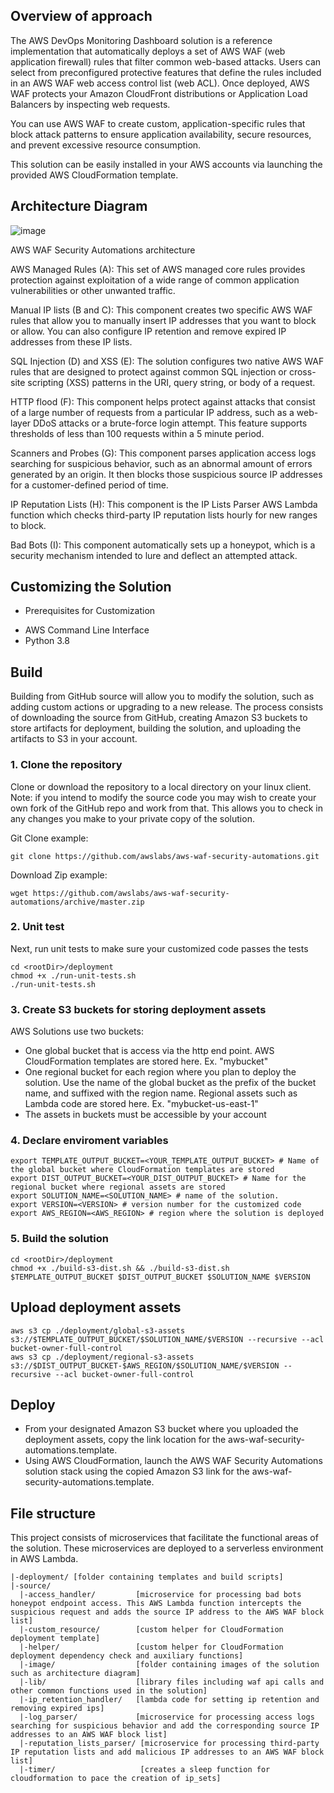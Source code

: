 ## Overview of approach

The AWS DevOps Monitoring Dashboard solution is a reference implementation that automatically deploys a set of AWS WAF (web application firewall) rules that filter common web-based attacks. Users can select from preconfigured protective features that define the rules included in an AWS WAF web access control list (web ACL). Once deployed, AWS WAF protects your Amazon CloudFront distributions or Application Load Balancers by inspecting web requests.

You can use AWS WAF to create custom, application-specific rules that block attack patterns to ensure application availability, secure resources, and prevent excessive resource consumption.

This solution can be easily installed in your AWS accounts via launching the provided AWS CloudFormation template.

## Architecture Diagram

![image](https://user-images.githubusercontent.com/97947139/150026674-b5a89572-85ce-4c6d-97ee-64f154cc8379.png)

AWS WAF Security Automations architecture

AWS Managed Rules (A): This set of AWS managed core rules provides protection against exploitation of a wide range of common application vulnerabilities or other unwanted traffic.

Manual IP lists (B and C): This component creates two specific AWS WAF rules that allow you to manually insert IP addresses that you want to block or allow. You can also configure IP retention and remove expired IP addresses from these IP lists.

SQL Injection (D) and XSS (E): The solution configures two native AWS WAF rules that are designed to protect against common SQL injection or cross-site scripting (XSS) patterns in the URI, query string, or body of a request.

HTTP flood (F): This component helps protect against attacks that consist of a large number of requests from a particular IP address, such as a web-layer DDoS attacks or a brute-force login attempt. This feature supports thresholds of less than 100 requests within a 5 minute period.

Scanners and Probes (G): This component parses application access logs searching for suspicious behavior, such as an abnormal amount of errors generated by an origin. It then blocks those suspicious source IP addresses for a customer-defined period of time.

IP Reputation Lists (H): This component is the IP Lists Parser AWS Lambda function which checks third-party IP reputation lists hourly for new ranges to block.

Bad Bots (I): This component automatically sets up a honeypot, which is a security mechanism intended to lure and deflect an attempted attack.

## Customizing the Solution

* Prerequisites for Customization
- AWS Command Line Interface
- Python 3.8

## Build
Building from GitHub source will allow you to modify the solution, such as adding custom actions or upgrading to a new release. The process consists of downloading the source from GitHub, creating Amazon S3 buckets to store artifacts for deployment, building the solution, and uploading the artifacts to S3 in your account.

### 1. Clone the repository
Clone or download the repository to a local directory on your linux client. Note: if you intend to modify the source code you may wish to create your own fork of the GitHub repo and work from that. This allows you to check in any changes you make to your private copy of the solution.

Git Clone example:
```
git clone https://github.com/awslabs/aws-waf-security-automations.git
```

Download Zip example:
```
wget https://github.com/awslabs/aws-waf-security-automations/archive/master.zip
```

### 2. Unit test
Next, run unit tests to make sure your customized code passes the tests
```
cd <rootDir>/deployment
chmod +x ./run-unit-tests.sh
./run-unit-tests.sh
```

### 3. Create S3 buckets for storing deployment assets
AWS Solutions use two buckets:
- One global bucket that is access via the http end point. AWS CloudFormation templates are stored here. Ex. "mybucket"
- One regional bucket for each region where you plan to deploy the solution. Use the name of the global bucket as the prefix of the bucket name, and suffixed with the region name. Regional assets such as Lambda code are stored here. Ex. "mybucket-us-east-1"
- The assets in buckets must be accessible by your account

  
### 4. Declare enviroment variables
```
export TEMPLATE_OUTPUT_BUCKET=<YOUR_TEMPLATE_OUTPUT_BUCKET> # Name of the global bucket where CloudFormation templates are stored
export DIST_OUTPUT_BUCKET=<YOUR_DIST_OUTPUT_BUCKET> # Name for the regional bucket where regional assets are stored
export SOLUTION_NAME=<SOLUTION_NAME> # name of the solution.
export VERSION=<VERSION> # version number for the customized code
export AWS_REGION=<AWS_REGION> # region where the solution is deployed
```
  
### 5. Build the solution
```
cd <rootDir>/deployment
chmod +x ./build-s3-dist.sh && ./build-s3-dist.sh $TEMPLATE_OUTPUT_BUCKET $DIST_OUTPUT_BUCKET $SOLUTION_NAME $VERSION
```


## Upload deployment assets
```
aws s3 cp ./deployment/global-s3-assets s3://$TEMPLATE_OUTPUT_BUCKET/$SOLUTION_NAME/$VERSION --recursive --acl bucket-owner-full-control
aws s3 cp ./deployment/regional-s3-assets s3://$DIST_OUTPUT_BUCKET-$AWS_REGION/$SOLUTION_NAME/$VERSION --recursive --acl bucket-owner-full-control
```

## Deploy
- From your designated Amazon S3 bucket where you uploaded the deployment assets, copy the link location for the aws-waf-security-automations.template.
- Using AWS CloudFormation, launch the AWS WAF Security Automations solution stack using the copied Amazon S3 link for the aws-waf-security-automations.template.

## File structure
This project consists of microservices that facilitate the functional areas of the solution. These microservices are deployed to a serverless environment in AWS Lambda.
```
|-deployment/ [folder containing templates and build scripts]
|-source/
  |-access_handler/         [microservice for processing bad bots honeypot endpoint access. This AWS Lambda function intercepts the suspicious request and adds the source IP address to the AWS WAF block list]
  |-custom_resource/        [custom helper for CloudFormation deployment template]
  |-helper/                 [custom helper for CloudFormation deployment dependency check and auxiliary functions]
  |-image/                  [folder containing images of the solution such as architecture diagram]
  |-lib/                    [library files including waf api calls and other common functions used in the solution]
  |-ip_retention_handler/   [lambda code for setting ip retention and removing expired ips]
  |-log_parser/             [microservice for processing access logs searching for suspicious behavior and add the corresponding source IP addresses to an AWS WAF block list]
  |-reputation_lists_parser/ [microservice for processing third-party IP reputation lists and add malicious IP addresses to an AWS WAF block list]
  |-timer/                   [creates a sleep function for cloudformation to pace the creation of ip_sets]

```
